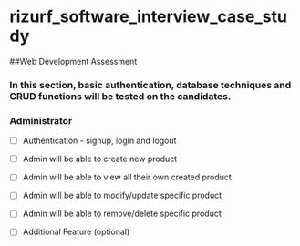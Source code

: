 # rizurf_software_interview_case_study
##Web Development Assessment 

### In this section, basic authentication, database techniques and CRUD functions will be tested on the candidates. 

### Administrator 
- [ ] Authentication  - signup, login and logout 
- [ ] Admin will be able to create new product 
- [ ] Admin will be able to view all their own created product 
- [ ] Admin will be able to modify/update specific product 
- [ ] Admin will be able to remove/delete specific product 
- [ ] Additional Feature (optional)


